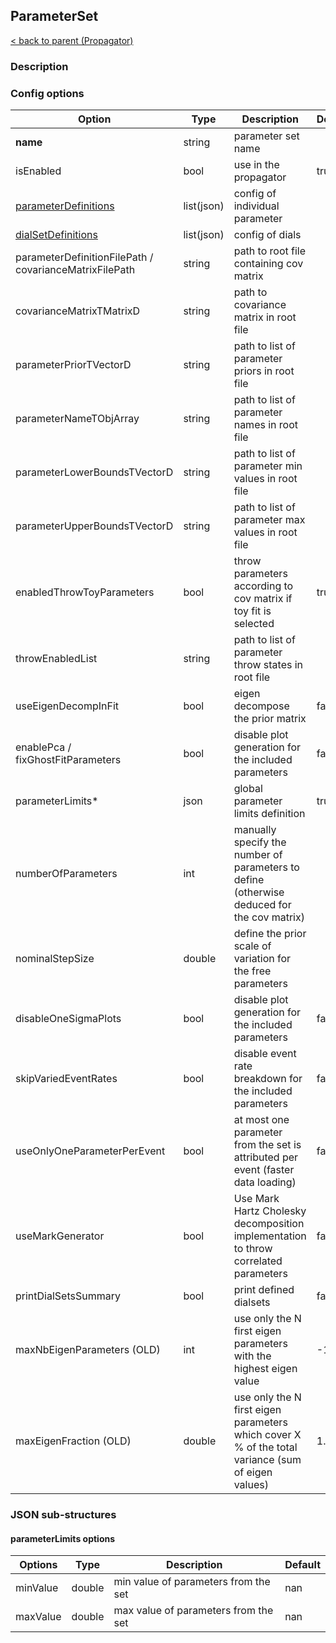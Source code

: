 ## ParameterSet

[< back to parent (Propagator)](./Propagator.md)

### Description

### Config options


| Option                                                 | Type       | Description                                                                                       | Default |
|--------------------------------------------------------|------------|---------------------------------------------------------------------------------------------------|---------|
| **name**                                               | string     | parameter set name                                                                                |         |
| isEnabled                                              | bool       | use in the propagator                                                                             | true    |
| [parameterDefinitions](./Parameter.md)              | list(json) | config of individual parameter                                                                    |         |
| [dialSetDefinitions](./DialSet.md)                     | list(json) | config of dials                                                                                   |         |
| parameterDefinitionFilePath / covarianceMatrixFilePath | string     | path to root file containing cov matrix                                                           |         |
| covarianceMatrixTMatrixD                               | string     | path to covariance matrix in root file                                                            |         |
| parameterPriorTVectorD                                 | string     | path to list of parameter priors in root file                                                     |         |
| parameterNameTObjArray                                 | string     | path to list of parameter names in root file                                                      |         |
| parameterLowerBoundsTVectorD                           | string     | path to list of parameter min values in root file                                                 |         |
| parameterUpperBoundsTVectorD                           | string     | path to list of parameter max values in root file                                                 |         |
| enabledThrowToyParameters                              | bool       | throw parameters according to cov matrix if toy fit is selected                                   | true    |
| throwEnabledList                                       | string     | path to list of parameter throw states in root file                                               |         |
| useEigenDecompInFit                                    | bool       | eigen decompose the prior matrix                                                                  | false   |
| enablePca / fixGhostFitParameters                      | bool       | disable plot generation for the included parameters                                               | false   |
| parameterLimits*                                       | json       | global parameter limits definition                                                                | true    |
| numberOfParameters                                     | int        | manually specify the number of parameters to define<br/>(otherwise deduced for the cov matrix)    |         |
| nominalStepSize                                        | double     | define the prior scale of variation for the free parameters                                       |         |
| disableOneSigmaPlots                                   | bool       | disable plot generation for the included parameters                                               | false   |
| skipVariedEventRates                                   | bool       | disable event rate breakdown for the included parameters                                          | false   |
| useOnlyOneParameterPerEvent                            | bool       | at most one parameter from the set is attributed per event (faster data loading)                  | false   |
| useMarkGenerator                                       | bool       | Use Mark Hartz Cholesky decomposition implementation to throw correlated parameters               | false   |
| printDialSetsSummary                                   | bool       | print defined dialsets                                                                            | false   |
| maxNbEigenParameters (OLD)                             | int        | use only the N first eigen parameters with the highest eigen value                                | -1      |
| maxEigenFraction (OLD)                                 | double     | use only the N first eigen parameters which cover X % of the total variance (sum of eigen values) | 1.      |


### JSON sub-structures

#### parameterLimits options

| Options  | Type   | Description                          | Default |
|----------|--------|--------------------------------------|---------|
| minValue | double | min value of parameters from the set | nan     |
| maxValue | double | max value of parameters from the set | nan     |
